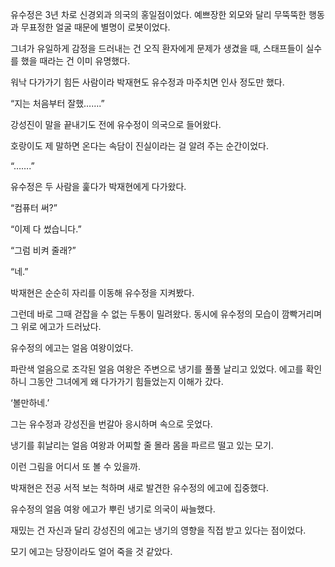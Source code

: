 유수정은 3년 차로 신경외과 의국의 홍일점이었다. 예쁘장한 외모와 달리 무뚝뚝한 행동과 무표정한 얼굴 때문에 별명이 로봇이었다.

그녀가 유일하게 감정을 드러내는 건 오직 환자에게 문제가 생겼을 때, 스태프들이 실수를 했을 때라는 건 이미 유명했다.

워낙 다가가기 힘든 사람이라 박재현도 유수정과 마주치면 인사 정도만 했다.

“지는 처음부터 잘했…….”

강성진이 말을 끝내기도 전에 유수정이 의국으로 들어왔다.

호랑이도 제 말하면 온다는 속담이 진실이라는 걸 알려 주는 순간이었다.

“…….”

유수정은 두 사람을 훑다가 박재현에게 다가왔다.

“컴퓨터 써?”

“이제 다 썼습니다.”

“그럼 비켜 줄래?”

“네.”

박재현은 순순히 자리를 이동해 유수정을 지켜봤다.

그런데 바로 그때 걷잡을 수 없는 두통이 밀려왔다. 동시에 유수정의 모습이 깜빡거리며 그 위로 에고가 드러났다.

유수정의 에고는 얼음 여왕이었다.

파란색 얼음으로 조각된 얼음 여왕은 주변으로 냉기를 풀풀 날리고 있었다. 에고를 확인하니 그동안 그녀에게 왜 다가가기 힘들었는지 이해가 갔다.

‘볼만하네.’

그는 유수정과 강성진을 번갈아 응시하며 속으로 웃었다.

냉기를 휘날리는 얼음 여왕과 어찌할 줄 몰라 몸을 파르르 떨고 있는 모기.

이런 그림을 어디서 또 볼 수 있을까.

박재현은 전공 서적 보는 척하며 새로 발견한 유수정의 에고에 집중했다.

유수정의 얼음 여왕 에고가 뿌린 냉기로 의국이 싸늘했다.

재밌는 건 자신과 달리 강성진의 에고는 냉기의 영향을 직접 받고 있다는 점이었다.

모기 에고는 당장이라도 얼어 죽을 것 같았다.